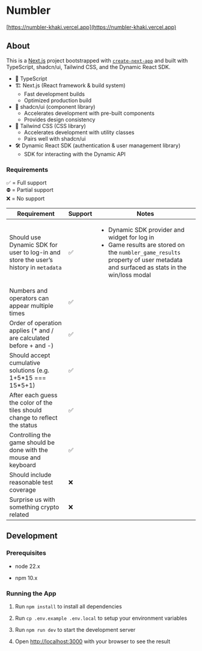 # Numbler

[https://numbler-khaki.vercel.app](https://numbler-khaki.vercel.app)

## About

This is a [Next.js](https://nextjs.org) project bootstrapped with [`create-next-app`](https://nextjs.org/docs/app/api-reference/cli/create-next-app) and built with TypeScript, shadcn/ui, Tailwind CSS, and the Dynamic React SDK.

- 💪 TypeScript
- 🏗️ Next.js (React framework & build system)
  - Fast development builds
  - Optimized production build
- 🎨 shadcn/ui (component library)
  - Accelerates development with pre-built components
  - Provides design consistency
- 💅 Tailwind CSS (CSS library)
  - Accelerates development with utility classes
  - Pairs well with shadcn/ui
- 🛠️ Dynamic React SDK (authentication & user management library)
  - SDK for interacting with the Dynamic API

### Requirements

✅ = Full support  
⛔ = Partial support  
❌ = No support

| Requirement                                                                          | Support | Notes                                                                                                                                                                                            |
| ------------------------------------------------------------------------------------ | ------- | ------------------------------------------------------------------------------------------------------------------------------------------------------------------------------------------------ |
| Should use Dynamic SDK for user to log-in and store the user’s history in `metadata` | ✅      | <ul><li>Dynamic SDK provider and widget for log in</li><li>Game results are stored on the `numbler_game_results` property of user metadata and surfaced as stats in the win/loss modal</li></ul> |
| Numbers and operators can appear multiple times                                      | ✅      |                                                                                                                                                                                                  |
| Order of operation applies (\* and / are calculated before + and -)                  | ✅      |                                                                                                                                                                                                  |
| Should accept cumulative solutions (e.g. 1+5\*15 === 15\*5+1)                        | ✅      |                                                                                                                                                                                                  |
| After each guess the color of the tiles should change to reflect the status          | ✅      |                                                                                                                                                                                                  |
| Controlling the game should be done with the mouse and keyboard                      | ✅      |                                                                                                                                                                                                  |
| Should include reasonable test coverage                                              | ❌      |                                                                                                                                                                                                  |
| Surprise us with something crypto related                                            | ❌      |                                                                                                                                                                                                  |

## Development

### Prerequisites

- node 22.x

- npm 10.x

### Running the App

1. Run `npm install` to install all dependencies

2. Run `cp .env.example .env.local` to setup your environment variables

3. Run `npm run dev` to start the development server

4. Open [http://localhost:3000](http://localhost:3000) with your browser to see the result
